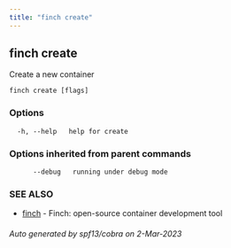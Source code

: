 ```yaml
---
title: "finch create"
---
```

## finch create

Create a new container

```
finch create [flags]
```

### Options

```
  -h, --help   help for create
```

### Options inherited from parent commands

```
      --debug   running under debug mode
```

### SEE ALSO

* [finch](../finch/)	 - Finch: open-source container development tool

###### Auto generated by spf13/cobra on 2-Mar-2023

